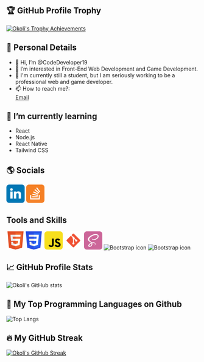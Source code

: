 
## 🏆 GitHub Profile Trophy 
[![Okoli's Trophy Achievements](https://github-profile-trophy.vercel.app/?username=CodeDeveloper19&theme=gruvbox)](https://github.com/ryo-ma/github-profile-trophy)

## 👨 Personal Details
- 👋 Hi, I’m @CodeDeveloper19
- 👀 I’m interested in Front-End Web Development and Game Development.
- 💼 I'm currently still a student, but I am seriously working to be a professional web and game developer.
- 📫 How to reach me?:  
    [Email](mailto:okoli555aka@gmail.com)
    
## 🌱 I’m currently learning 
* React 
* Node.js 
* React Native
* Tailwind CSS

## 🌎 Socials 
[<img src="https://raw.githubusercontent.com/edent/SuperTinyIcons/master/images/svg/linkedin.svg" width="48px" height="48px">](https://stackoverflow.com/users/17683986/akachukwu)
[<img src="https://raw.githubusercontent.com/edent/SuperTinyIcons/master/images/svg/stackoverflow.svg" width="48px" height="48px">](https://stackoverflow.com/users/17683986/akachukwu)

## Tools and Skills
<img src="https://raw.githubusercontent.com/edent/SuperTinyIcons/master/images/svg/html5.svg" width="48px" height="48px" alt="HTML5 icon"><img src="https://raw.githubusercontent.com/edent/SuperTinyIcons/master/images/svg/css3.svg" width="48px" height="48px" alt="CSS3 icon">
<img src="https://raw.githubusercontent.com/edent/SuperTinyIcons/master/images/svg/javascript.svg" width="48px" height="48px" alt="Javascript icon">
<img src="https://raw.githubusercontent.com/edent/SuperTinyIcons/master/images/svg/git.svg" width="48px" height="48px" alt="Git icon">
<img src="https://raw.githubusercontent.com/edent/SuperTinyIcons/master/images/svg/sass.svg" width="48px" height="48px" alt="Sass icon">
<img src="https://getbootstrap.com/docs/5.2/assets/brand/bootstrap-logo-shadow.png" width="58px" height="48px" alt="Bootstrap icon">
<img src="https://banner2.cleanpng.com/20180429/kdq/kisspng-ajax-web-development-jquery-javascript-form-5ae586529b70e3.1774488815249915706367.jpg" width="fit-content" height="48px" alt="Bootstrap icon">
      
## 📈 GitHub Profile Stats 
![Okoli's GitHub stats](https://github-readme-stats.vercel.app/api?username=CodeDeveloper19&theme=gruvbox&show_icons=true)
    
## 💯 My Top Programming Languages on Github 
![Top Langs](https://github-readme-stats.vercel.app/api/top-langs/?username=CodeDeveloper19&theme=gruvbox_light&langs_count=10&layout=compact)

## 🔥 My GitHub Streak 
[![Okoli's GitHub Streak](https://github-readme-streak-stats.herokuapp.com?user=CodeDeveloper19&theme=radical)](https://git.io/streak-stats)


